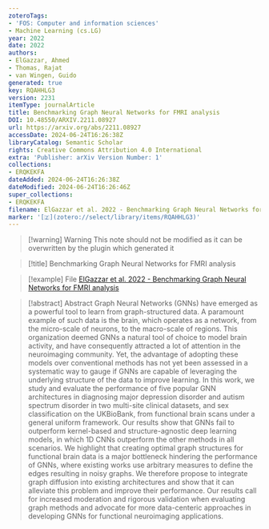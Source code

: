 ```yaml
---
zoteroTags:
- 'FOS: Computer and information sciences'
- Machine Learning (cs.LG)
year: 2022
date: 2022
authors:
- ElGazzar, Ahmed
- Thomas, Rajat
- van Wingen, Guido
generated: true
key: RQAHHLG3
version: 2231
itemType: journalArticle
title: Benchmarking Graph Neural Networks for FMRI analysis
DOI: 10.48550/ARXIV.2211.08927
url: https://arxiv.org/abs/2211.08927
accessDate: 2024-06-24T16:26:38Z
libraryCatalog: Semantic Scholar
rights: Creative Commons Attribution 4.0 International
extra: 'Publisher: arXiv Version Number: 1'
collections:
- ERQKEKFA
dateAdded: 2024-06-24T16:26:38Z
dateModified: 2024-06-24T16:26:46Z
super_collections:
- ERQKEKFA
filename: ElGazzar et al. 2022 - Benchmarking Graph Neural Networks for FMRI analysis
marker: '[🇿](zotero://select/library/items/RQAHHLG3)'
---
```



 > 
 > \[!warning\] Warning
 > This note should not be modified as it can be overwritten by the plugin which generated it

 > 
 > \[!title\] Benchmarking Graph Neural Networks for FMRI analysis

 > 
 > \[!example\] File
 > [ElGazzar et al. 2022 - Benchmarking Graph Neural Networks for FMRI analysis](ElGazzar%20et%20al.%202022%20-%20Benchmarking%20Graph%20Neural%20Networks%20for%20FMRI%20analysis.pdf)

 > 
 > \[!abstract\] Abstract
 > Graph Neural Networks (GNNs) have emerged as a powerful tool to learn from graph-structured data. A paramount example of such data is the brain, which operates as a network, from the micro-scale of neurons, to the macro-scale of regions. This organization deemed GNNs a natural tool of choice to model brain activity, and have consequently attracted a lot of attention in the neuroimaging community. Yet, the advantage of adopting these models over conventional methods has not yet been assessed in a systematic way to gauge if GNNs are capable of leveraging the underlying structure of the data to improve learning. In this work, we study and evaluate the performance of five popular GNN architectures in diagnosing major depression disorder and autism spectrum disorder in two multi-site clinical datasets, and sex classification on the UKBioBank, from functional brain scans under a general uniform framework. Our results show that GNNs fail to outperform kernel-based and structure-agnostic deep learning models, in which 1D CNNs outperform the other methods in all scenarios. We highlight that creating optimal graph structures for functional brain data is a major bottleneck hindering the performance of GNNs, where existing works use arbitrary measures to define the edges resulting in noisy graphs. We therefore propose to integrate graph diffusion into existing architectures and show that it can alleviate this problem and improve their performance. Our results call for increased moderation and rigorous validation when evaluating graph methods and advocate for more data-centeric approaches in developing GNNs for functional neuroimaging applications.
